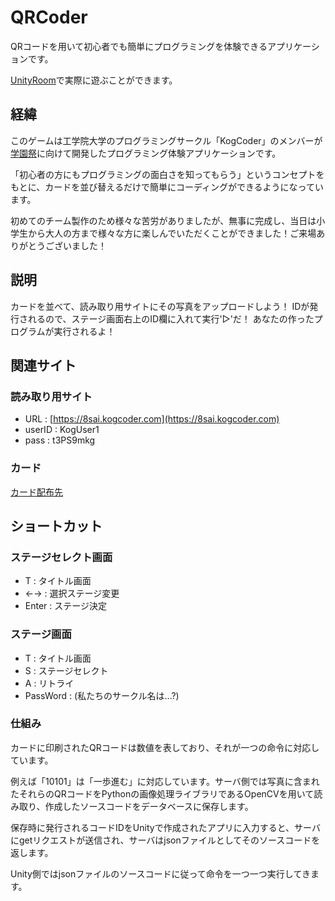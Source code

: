 # QRCoder
QRコードを用いて初心者でも簡単にプログラミングを体験できるアプリケーションです。

[UnityRoom](https://unityroom.com/games/qrcoder)で実際に遊ぶことができます。

## 経緯
このゲームは工学院大学のプログラミングサークル「KogCoder」のメンバーが[学園祭](https://hachiojisaionline.wordpress.com/)に向けて開発したプログラミング体験アプリケーションです。

「初心者の方にもプログラミングの面白さを知ってもらう」というコンセプトをもとに、カードを並び替えるだけで簡単にコーディングができるようになっています。

初めてのチーム製作のため様々な苦労がありましたが、無事に完成し、当日は小学生から大人の方まで様々な方に楽しんでいただくことができました！ご来場ありがとうございました！


## 説明
カードを並べて、読み取り用サイトにその写真をアップロードしよう！
IDが発行されるので、ステージ画面右上のID欄に入れて実行'▷'だ！
あなたの作ったプログラムが実行されるよ！

## 関連サイト
### 読み取り用サイト
- URL : [https://8sai.kogcoder.com](https://8sai.kogcoder.com)
- userID : KogUser1
- pass : t3PS9mkg

### カード
[カード配布先](https://drive.google.com/drive/folders/19hNjCJRkBRtTVV3RQvDUYK_HXTp6JdTn)

## ショートカット
### ステージセレクト画面
- T : タイトル画面
- ←→ : 選択ステージ変更
- Enter : ステージ決定

### ステージ画面
- T : タイトル画面
- S : ステージセレクト
- A : リトライ
- PassWord : (私たちのサークル名は...?)

### 仕組み
カードに印刷されたQRコードは数値を表しており、それが一つの命令に対応しています。

例えば「10101」は「一歩進む」に対応しています。サーバ側では写真に含まれたそれらのQRコードをPythonの画像処理ライブラリであるOpenCVを用いて読み取り、作成したソースコードをデータベースに保存します。

保存時に発行されるコードIDをUnityで作成されたアプリに入力すると、サーバにgetリクエストが送信され、サーバはjsonファイルとしてそのソースコードを返します。

Unity側ではjsonファイルのソースコードに従って命令を一つ一つ実行してきます。
